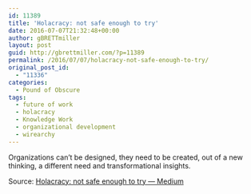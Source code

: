 ```yaml
---
id: 11389
title: 'Holacracy: not safe enough to try'
date: 2016-07-07T21:32:48+00:00
author: gBRETTmiller
layout: post
guid: http://gbrettmiller.com/?p=11389
permalink: /2016/07/07/holacracy-not-safe-enough-to-try/
original_post_id:
  - "11336"
categories:
  - Pound of Obscure
tags:
  - future of work
  - holacracy
  - Knowledge Work
  - organizational development
  - wirearchy
---
```

Organizations can’t be designed, they need to be created, out of a new thinking, a different need and transformational insights.

Source: [Holacracy: not safe enough to try — Medium](https://medium.com/@juliaculen/holacracy-not-safe-enough-to-try-434c748238e6)